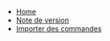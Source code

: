 <!-- docs/_sidebar.md -->

* [Home](/)
* [Note de version](release-note.md)
* [Importer des commandes](clients.md "The greatest guide in the world")
